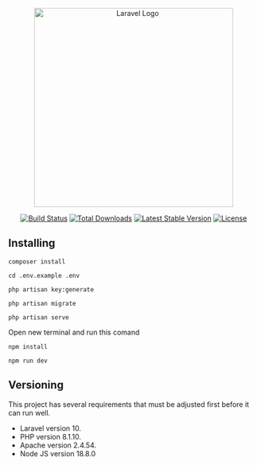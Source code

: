 <p align="center"><a href="https://laravel.com" target="_blank"><img src="https://raw.githubusercontent.com/laravel/art/master/logo-lockup/5%20SVG/2%20CMYK/1%20Full%20Color/laravel-logolockup-cmyk-red.svg" width="400" alt="Laravel Logo"></a></p>

<p align="center">
<a href="https://github.com/laravel/framework/actions"><img src="https://github.com/laravel/framework/workflows/tests/badge.svg" alt="Build Status"></a>
<a href="https://packagist.org/packages/laravel/framework"><img src="https://img.shields.io/packagist/dt/laravel/framework" alt="Total Downloads"></a>
<a href="https://packagist.org/packages/laravel/framework"><img src="https://img.shields.io/packagist/v/laravel/framework" alt="Latest Stable Version"></a>
<a href="https://packagist.org/packages/laravel/framework"><img src="https://img.shields.io/packagist/l/laravel/framework" alt="License"></a>
</p>

## Installing

```
composer install
```

```
cd .env.example .env
```

```
php artisan key:generate
```

```
php artisan migrate
```

```
php artisan serve
```

Open new terminal and run this comand
```
npm install
```

```
npm run dev
```


## Versioning

This project has several requirements that must be adjusted first before it can run well. 

- Laravel version 10.
- PHP version 8.1.10.
- Apache version 2.4.54.
- Node JS version 18.8.0




